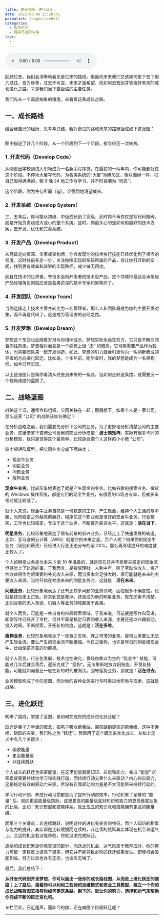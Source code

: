 ```yaml
---
title: 成长蓝图，进化跃迁
date: 2022-03-09 13:28:42
permalink: /pages/ace8df/
categories:
  - 极客时间
  - 程序员进阶攻略
tags:
  - 
---
```

<audio title="63.成长蓝图，进化跃迁" src="https://static001.geekbang.org/resource/audio/22/61/22710e4b3e8a5ef5f08a06e633fc7561.mp3" controls="controls"></audio> 
<p>回顾过去，我们会清晰地看见走过来的路线，但面向未来我们又该如何走下去？但凡过往，皆为序章，过去不可变，未来才是希望，而如何去规划并管理好未来的成长进化之路，才是我们当下要面临的主要任务。</p><p>我们先从一个高度抽象的维度，来看看这条成长之路。</p><h2>一、成长路线</h2><p>结合我自己的经历、思考与总结，我对走过的路和未来的路概括成如下这张图：</p><p><img src="https://static001.geekbang.org/resource/image/b0/b1/b061ca650f8f79f66228f7742701f6b1.png" alt=""></p><p>图中描述了好几个阶段，从一个阶段到下一个阶段，都会经历一次转折。</p><h3>1. 开发代码（Develop Code）</h3><p>从刚走出学校到进入职场成为一名新手程序员，在最初的一两年内，你可能都处在这个阶段。不停地大量写代码，为各类系统的“大厦”添砖加瓦，像块海绵一样，把自己吸得满满的，朝 9 晚 24 地工作与学习，并不时自嘲为 “码农”。</p><p>这个阶段，你为生存所需（迫），会强烈地渴望成长。</p><h3>2. 开发系统（Develop System）</h3><p>三、五年后，你可能从初级、中级成长到了高级，此时你不再仅仅是写代码搬砖，而是开始负责起或大或小的整个系统。这时，你最关心的是如何用最好的技术方案，去开发、优化和完善系统。</p><h3>3. 开发产品（Develop Product）</h3><p>从高级走向资深、专家或架构师，你会发现你的技术执行技能已经优化到了相当的程度，这时往前多走一步，关注你所实现的系统所属的产品，会让你打开新的空间，找到更有效率和效果的实现路径，减少做无用功。</p><!-- [[[read_end]]] --><p>而且在技术的世界里，有很多面向开发者的技术型产品，这个领域中最适合承担起产品经理角色的就应该是各类资深的技术专家和架构师了。</p><h3>4. 开发团队（Develop Team）</h3><p>当你选择走上技术主管并转变为一名管理者，那么人和团队将成为你的主要开发对象，而不再是代码了，这是成为管理者的必经之路。</p><h3>5. 开发梦想（Develop Dream）</h3><p>梦想这个东西也会随着岁月与你相伴成长，梦想实际永远在前方，它只是不断引领着你往前走。梦想相对而言是一个感觉上很 “虚” 的概念，它可能需要产品作为载体，也需要团队来一起开发创造。如此，梦想的引力就会引发你向一名创新者或领导者的方向进化跃迁。比如说，十多年前，刚毕业时，我的梦想是成为一名架构师，如今已然实现。</p><p>以上这张图只是帮你看清从过去到未来的一条路，但如何走好这条路，就需要另一个视角维度的蓝图了。</p><h2>二、战略蓝图</h2><p>战略这个词，通常会和组织、公司关联在一起；那假想下，如果个人是一家公司，那么这家 “公司” 的战略该如何确定？</p><p>在分析战略之前，我们需要先分析下公司的业务。为了更好地分析清楚公司的主要业务，这里借鉴下咨询公司爱用的商业分析模型：<strong>波士顿矩阵</strong>。实际有很多不同的分析模型，我只是觉得这个最简单，比较适合像个人这样的小小微 “公司”。</p><p>波士顿矩阵模型，把公司业务分成下面四类：</p><ul>
<li>现金牛业务</li>
<li>明星业务</li>
<li>问题业务</li>
<li>瘦狗业务</li>
</ul><p><strong>现金牛业务</strong>，比较形象地表达了就是产生现金的业务。比如谷歌的搜索业务、微软的 Windows 操作系统，都是它们的现金牛业务，有很高的市场占有率，但成长率相对就比较低了。</p><p>就个人来说，现金牛业务自然是一份稳定的工作，产生现金，维持个人生活的基本面，当然稳定之外越高薪越好。程序员这个职业就是很好的现金牛业务，行业繁荣，工作也比较稳定，专注于这个业务，不断提升薪资水平，这就是：<strong>活在当下</strong>。</p><p><strong>明星业务</strong>，比较形象地表达了很有前景的新兴业务，已经走上了快速发展的轨道。比如：亚马逊的云计算（AWS）就是它的未来之星。而个人呢？如果你的现金牛业务（级别和薪资）已经进入行业正态分布的前 20%，那么再继续提升的难度就比较大了。</p><p>个人的明星业务是为未来 5 到 10 年准备的，就是现在还并不能带来稳定的现金流但感觉上了轨道的事。于我而言，是投资理财。人到中年，除了劳动性收入，资产性收益将作为很重要的补充收入来源，而当资本金足够大时，很可能就是未来的主要收入来源。当你开始在考虑未来的明星业务时，这就是：<strong>活在未来</strong>。</p><p><strong>问题业务</strong>，比较形象地表达了还有比较多问题的业务领域，面临很多不确定性，也就是还没走上正轨。将来到底是死掉，还是成为新的明星业务，现在还看不清楚。比如谷歌的无人驾驶、机器人等业务领域都属于此类。</p><p>就个人而言，可能是一些自身的兴趣探索领域。于我来说，目前就是写作和英语，即使写作已经开了专栏，但并不算是稳定可靠的收入来源，主要还是以兴趣驱动，投入时间，不断探索，开拓新的维度，这就是：<strong>活在多维</strong>。</p><p><strong>瘦狗业务</strong>，比较形象地表达了一些食之无味、弃之可惜的业务。瘦狗业务要么无法产生现金流，要么产生的现金流不断萎缩。今日之瘦狗，也许是昨日的明星或现金牛，比如像诺基亚的功能机。</p><p>就个人而言，行业在发展，技术也在进化，曾经你赖以为生的 “现金牛” 技能，可能过几年后就会落后，逐渐变成了 “瘦狗”，无法果断地放弃旧技能、开发新技能，可能就如诺基亚一般在新的时代被淘汰。固守瘦狗业务，那就是：<strong>活在过去</strong>。</p><p>业务模型构成了你的蓝图，而对你的各种业务进行与时俱进地布局与取舍，这就是战略。</p><h2>三、进化跃迁</h2><p>明晰了路线，掌握了蓝图，该如何完成你的成长进化跃迁呢？</p><p>跃迁是量子力学里的概念，指电子吸收能量后，突然跳到更高的能量级，这种不连续、跳跃的突变，我们称之为 “跃迁”。我借用了这个概念来类比成长，从如上定义中有几个关键点：</p><ul>
<li>吸收能量</li>
<li>更高能量级</li>
<li>非连续跳跃</li>
</ul><p>个人成长的跃迁也需要能量，在这里能量就是知识、技能和能力。完成 “能量” 的积累就需要持续地学习和实践行动，而持续行动又靠什么来驱动？内心的自驱力，这是稳定有效的驱动力来源，若没有自我驱动的力量是不太可能带来持续行动的。</p><p>学习行动计划、养成行动习惯都是为了提升行动的效率，行动积累了足够的 “能量” 后，就向更高能量级跳跃。这里更高的能量级是对知识和能力的更高维度抽象的比喻，比如：知识模型和技能体系，就比孤立的知识点和技能拥有更高的能量级。</p><p>而第三个关键点：非连续跳跃，说明这样的进化有突变的特征。而个人知识的积累与能力的提升，其实都是比较缓慢而连续的，非连续的跳跃其实体现在机会和运气上。合适的机会若没能降临，你就没法完成跃迁。</p><p>连续的成长积累是你能掌控的部分，而跃迁的机会、运气则属于概率成分，你的努力可能一定程度上提高了概率，但它并不能导致必然的跃迁结果发生。即使机会没能到临，努力过后也许有无奈，也该当无悔了。</p><p>最后，我们总结下：</p><p><strong>从开发代码到开发梦想，你可以画出一张你的成长路线图，从而走上进化跃迁的道路；上了路后，接着你可以利用工程师的思维模式和商业工具模型，建立一个你的成长战略蓝图去指导你如何走这条路。剩下的，就让你的努力、选择和运气来帮助你完成不断的跃迁变化吧。</strong></p><p>专栏至此，已近尾声，而如今的你，正在向哪个阶段跃迁呢？</p><hr></hr><p></p>